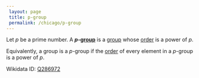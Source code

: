 ```yaml
---
 layout: page
 title: p-group
 permalink: /chicago/p-group
---
```

Let $p$ be a prime number. A **$p$-[group](https://mathgloss.github.io/MathGloss/chicago/group)** is a [group](https://mathgloss.github.io/MathGloss/chicago/group) whose [order](https://mathgloss.github.io/MathGloss/chicago/order_of_a_group) is a power of $p$. 

Equivalently, a group is a $p$-group if the [order](https://mathgloss.github.io/MathGloss/chicago/order_of_a_group_element) of every element in a $p$-group is a power of $p$.

Wikidata ID: [Q286972](https://www.wikidata.org/wiki/Q286972)